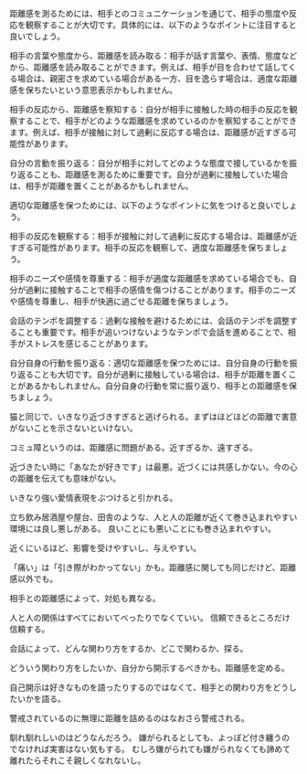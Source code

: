距離感を測るためには、相手とのコミュニケーションを通じて、相手の態度や反応を観察することが大切です。具体的には、以下のようなポイントに注目すると良いでしょう。

相手の言葉や態度から、距離感を読み取る：相手が話す言葉や、表情、態度などから、距離感を読み取ることができます。例えば、相手が目を合わせて話してくる場合は、親密さを求めている場合がある一方、目を逸らす場合は、適度な距離感を保ちたいという意思表示かもしれません。

相手の反応から、距離感を察知する：自分が相手に接触した時の相手の反応を観察することで、相手がどのような距離感を求めているのかを察知することができます。例えば、相手が接触に対して過剰に反応する場合は、距離感が近すぎる可能性があります。

自分の言動を振り返る：自分が相手に対してどのような態度で接しているかを振り返ることも、距離感を測るために重要です。自分が過剰に接触していた場合は、相手が距離を置くことがあるかもしれません。

適切な距離感を保つためには、以下のようなポイントに気をつけると良いでしょう。

相手の反応を観察する：相手が接触に対して過剰に反応する場合は、距離感が近すぎる可能性があります。相手の反応を観察して、適度な距離感を保ちましょう。

相手のニーズや感情を尊重する：相手が適度な距離感を求めている場合でも、自分が過剰に接触することで相手の感情を傷つけることがあります。相手のニーズや感情を尊重し、相手が快適に過ごせる距離を保ちましょう。

会話のテンポを調整する：過剰な接触を避けるためには、会話のテンポを調整することも重要です。相手が追いつけないようなテンポで会話を進めることで、相手がストレスを感じることがあります。

自分自身の行動を振り返る：適切な距離感を保つためには、自分自身の行動を振り返ることも大切です。自分が過剰に接触している場合は、相手が距離を置くことがあるかもしれません。自分自身の行動を常に振り返り、相手との距離感を保ちましょう。

猫と同じで、いきなり近づきすぎると逃げられる。まずはほどほどの距離で害意がないことを示さないといけない。

コミュ障というのは、距離感に問題がある。近すぎるか、遠すぎる。

近づきたい時に「あなたが好きです」は最悪。近づくには共感しかない。今の心の距離を伝えても意味がない。

いきなり強い愛情表現をぶつけると引かれる。

立ち飲み居酒屋や屋台、田舎のような、人と人の距離が近くて巻き込まれやすい環境には良し悪しがある。
良いことにも悪いことにも巻き込まれやすい。

近くにいるほど、影響を受けやすいし、与えやすい。

「痛い」は「引き際がわかってない」かも。距離感に関しても同じだけど、距離感以外でも。

相手との距離感によって、対処も異なる。

人と人の関係はすべてにおいてべったりでなくていい。
信頼できるところだけ信頼する。

会話によって、どんな関わり方をするか、どこで関わるか、探る。

どういう関わり方をしたいか、自分から開示するべきかも。距離感を定める。

自己開示は好きなものを語ったりするのではなくて、相手との関わり方をどうしたいかを語る。

警戒されているのに無理に距離を詰めるのはなおさら警戒される。

馴れ馴れしいのはどうなんだろう。
嫌がられるとしても、よっぽど付き纏うのでなければ実害はない気もする。
むしろ嫌がられても嫌がられなくても諦めて離れたらそれこそ親しくなれないし。
